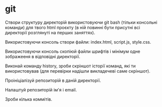# git

Створи структуру директорій використовуючи git bash (тільки консольні команди) для твого html проєкту (в ній повинні бути присутні всі директорії розглянуті на перших заняттях).

Використовуючи консоль створи файли: index.html, script.js, style.css.

Використовуючи консоль скопіюй файли шрифтів і мінімум одне зображееня в відповідні директорії.

Виконай команду history, зроби скріншот історії команд, які ти використовував (для перевірки надішли викладечеві саме скріншот).

Проініціалізуй репозиторій в даній директорії.

Налаштуй репозиторій ім'я і email.

Зроби кілька коммітів.
